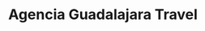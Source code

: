 ---
title: "Agencia Guadalajara Travel"
url: /west-valley-city/agencia-guadalajara-travel/
shop: Reisebüro
---